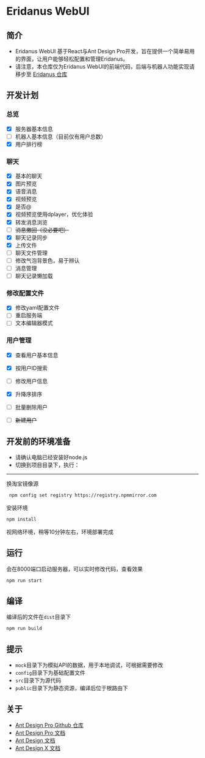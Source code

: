 # Eridanus WebUI
## 简介
- Eridanus WebUI 基于React与Ant Design Pro开发，旨在提供一个简单易用的界面，让用户能够轻松配置和管理Eridanus。
- 请注意，本仓库仅为Eridanus WebUI的前端代码，后端与机器人功能实现请移步至 [Eridanus 仓库](https://github.com/AOrbitron/Eridanus)

## 开发计划

### 总览
- [x] 服务器基本信息
- [ ] 机器人基本信息（目前仅有用户总数）
- [x] 用户排行榜

### 聊天
- [x] 基本的聊天
- [x] 图片预览
- [x] 语音消息
- [x] 视频预览
- [x] 是否@
- [x] 视频预览使用dplayer，优化体验
- [x] 转发消息浏览
- [ ] ~~消息撤回（没必要吧）~~
- [x] 聊天记录同步
- [x] 上传文件
- [ ] 聊天文件管理
- [ ] 修改气泡背景色，易于辨认
- [ ] 消息管理
- [ ] 聊天记录懒加载
      
### 修改配置文件
- [x] 修改yaml配置文件
- [ ] 重启服务端
- [ ] 文本编辑器模式
      
### 用户管理
- [x] 查看用户基本信息
- [x] 按用户ID搜索
- [ ] 修改用户信息
- [x] 升降序排序
- [ ] 批量删除用户
- [ ] ~~新建用户~~


## 开发前的环境准备
- 请确认电脑已经安装好node.js
- 切换到项目目录下，执行：
---

换淘宝镜像源
```bash
 npm config set registry https://registry.npmmirror.com
```
安装环境
```bash
npm install
```

视网络环境，稍等10分钟左右，环境部署完成

## 运行
会在8000端口启动服务器，可以实时修改代码，查看效果
```bash
npm run start
```

## 编译
编译后的文件在`dist`目录下
```bash
npm run build
```
## 提示
- `mock`目录下为模拟API的数据，用于本地调试，可根据需要修改
- `config`目录下为基础配置文件
- `src`目录下为源代码
- `public`目录下为静态资源，编译后位于根路由下
## 关于
- [Ant Design Pro Github 仓库](https://github.com/ant-design/ant-design-pro)
- [Ant Design Pro 文档](https://pro.ant.design)
- [Ant Design 文档](https://ant.design)
- [Ant Design X 文档](https://ant-design-x.antgroup.com/components/overview-cn)
